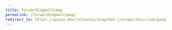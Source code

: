 ```yaml
---
title: forwardingmultimap
permalink: /forwardingmultimap/
redirect_to: https://guava.dev/releases/snapshot-jre/api/docs/com/google/common/collect/ForwardingMultimap.html
---
```

